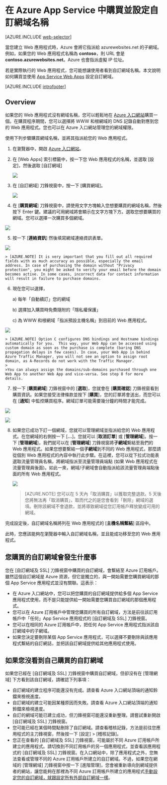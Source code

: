 <properties
	pageTitle="如何在 Azure App Service Web Apps 中購買自訂網域名稱"
	description="了解如何在 Azure App Service 中購買搭配 Web 應用程式的自訂網域名稱。"
	services="app-service\web"
	documentationCenter=""
	authors="rmcmurray"
	manager="wpickett"
	editor=""/>

<tags
	ms.service="app-service-web"
	ms.workload="web"
	ms.tgt_pltfrm="na"
	ms.devlang="na"
	ms.topic="article"
	ms.date="08/11/2016"
	ms.author="robmcm"/>

# 在 Azure App Service 中購買並設定自訂網域名稱

[AZURE.INCLUDE [web-selector](../../includes/websites-custom-domain-selector.md)]

當您建立 Web 應用程式時，Azure 會將它指派給 azurewebsites.net 的子網域。例如，如果您的 Web 應用程式名稱為 **contoso**，則 URL 會是 **contoso.azurewebsites.net**。Azure 也會指派虛擬 IP 位址。

若是實際執行的 Web 應用程式，您可能想讓使用者看到自訂網域名稱。本文說明如何購買並使用 [App Service Web Apps](http://go.microsoft.com/fwlink/?LinkId=529714) 設定自訂網域。

[AZURE.INCLUDE [introfooter](../../includes/custom-dns-web-site-intro-notes.md)]


## Overview

如果您的 Web 應用程式沒有網域名稱，您可以輕鬆地在 [Azure 入口網站](https://portal.azure.com/)購買一個。在購買程序期間，您可以選擇將 WWW 和根網域的 DNS 記錄自動對應到您的 Web 應用程式。您也可以在 Azure 入口網站管理您的網域權限。


使用下列步驟購買網域名稱，並將其指派給您的 Web 應用程式。

1. 在瀏覽器中，開啟 [Azure 入口網站](https://portal.azure.com/)。

2. 在 [Web Apps] 索引標籤中，按一下您 Web 應用程式的名稱，並選取 [設定]，然後選取 [自訂網域]

	![](./media/custom-dns-web-site-buydomains-web-app/dncmntask-cname-6.png)

3. 在 [自訂網域] 刀鋒視窗中，按一下 [購買網域]。

	![](./media/custom-dns-web-site-buydomains-web-app/dncmntask-cname-buydomains-1.png)

4. 在 [**購買網域**] 刀鋒視窗中，請使用文字方塊輸入您想要購買的網域名稱，然後按下 Enter 鍵。建議的可用網域將會顯示在文字方塊下方。選取您想要購買的網域。您可以選擇一次購買多個網域。

  ![](./media/custom-dns-web-site-buydomains-web-app/dncmntask-cname-buydomains-2.png)

5. 按一下 [**連絡資訊**] 然後填寫網域連絡資訊表單。

  ![](./media/custom-dns-web-site-buydomains-web-app/dncmntask-cname-buydomains-3.png)

    > [AZURE.NOTE] It is very important that you fill out all required fields with as much accuracy as possible, especially the email address. In case of purchasing the domain without "Privacy protection", you might be asked to verify your email before the domain becomes active. In some cases, incorrect data for contact information will result in failure to purchase domains. 

6. 現在您可以選擇，

	a) 每年「自動續訂」您的網域
	
	b) 選擇加入購買時免費隨附的「隱私權保護」
	
	c) 為 WWW 和根網域「指派預設主機名稱」到目前的 Web 應用程式。

  ![](./media/custom-dns-web-site-buydomains-web-app/dncmntask-cname-buydomains-2.5.png)
  
    > [AZURE.NOTE] Option C configures DNS bindings and Hostname bindings automatically for you.  This way, your Web App can be accessed using custom domain as soon as the purchase is complete (baring DNS propagation delays in few cases). In case, your Web App is behind Azure Traffic Manager, you will not see an option to assign root domain, as A-Records do not work with the Traffic Manager. 
    >
    >You can always assign the domains/sub-domains purchased through one Web App to another Web App and vice-versa. See step 8 for more details. 
	
7. 按一下 [**購買網域**] 刀鋒視窗中的 [**選取**]，您就會在 [**購買確認**] 刀鋒視窗看到購買資訊。如果您接受法律條款並按下 [**購買**]，您的訂單將會送出，而您可以在 [**通知**] 中監控購買程序。網域訂單可能需要幾分鐘的時間才能完成。

  ![](./media/custom-dns-web-site-buydomains-web-app/dncmntask-cname-buydomains-4.png)

  ![](./media/custom-dns-web-site-buydomains-web-app/dncmntask-cname-buydomains-5.png)

8. 如果您已成功下訂一個網域，您就可以管理網域並指派給您的 Web 應用程式。在您網域的右側按一下 [**...**]。您就可以 [**取消訂單**] 或 [**管理網域**]。按一下 [**管理網域**]，我們就可以在 [**管理網域**] 刀鋒視窗將**子網域**繫結至我們的 Web 應用程式。如果您想要繫結一個**子網域**到不同的 Web 應用程式，那麼請從個別 Web 應用程式的內容中執行此步驟。在這裡，您可以從下拉式功能表選取流量管理員名稱，將網域指派至流量管理員端點 (如果 Web 應用程式在流量管理員後面)。如此一來，網域/子網域會自動指派給該流量管理員端點後面的所有 Web 應用程式。

	![](./media/custom-dns-web-site-buydomains-web-app/dncmntask-cname-buydomains-6.png)

    > [AZURE.NOTE] 您可以在 5 天內「取消購買」以獲取完整退款。5 天後您將無法再「取消購買」，取而代之的是您會看到「刪除」網域的選項。刪除該網域不會退款，並將導致網域從您訂用帳戶釋放變成可用的網域。

完成設定後，自訂網域名稱將列在 Web 應用程式的 [**主機名稱繫結**] 區段中。

此時，您應該能夠在瀏覽器中輸入自訂網域名稱，並且能成功移至您的 Web 應用程式。
 
## 您購買的自訂網域會發生什麼事

您在 [自訂網域及 SSL] 刀鋒視窗中購買的自訂網域，會繫結至 Azure 訂用帳戶。雖然這個自訂網域是 Azure 資源，但它是獨立的，與一開始需要您購買網域的那個 App Service 應用程式並沒有關聯。這表示：

- 在 Azure 入口網站中，您可以把您購買的自訂網域提供給多個 App Service 應用程式使用，而不是只能提供給一開始需要您購買自訂網域的那個應用程式。
- 您可以在 Azure 訂用帳戶中管理您購買的所有自訂網域，方法是前往該訂用帳戶中「任何」App Service 應用程式的 [自訂網域及 SSL] 刀鋒視窗。
- 您可以在相同的 Azure 訂用帳戶中，把任何 App Service 應用程式指派該自訂網域中的子網域。
- 如果您決定要刪除某個 App Service 應用程式，可以選擇不要刪除與該應用程式繫結的自訂網誌，並把該自訂網域提供給其他應用程式使用。

## 如果您沒看到自己購買的自訂網域

如果您已經在 [自訂網域及 SSL] 刀鋒視窗中購買自訂網域，但卻沒有在 [管理網域] 下方看到該自訂網域，請確認下列事項：

- 自訂網域的建立程序可能還沒有完成。請查看 Azure 入口網站頂端的通知鈴鐺來檢視進度。
- 自訂網域的建立可能因某種原因而失敗。請查看 Azure 入口網站頂端的通知鈴鐺來檢視進度。
- 自訂的網域可能已建立成功，但刀鋒視窗可能還沒重新整理。請嘗試重新開啟 [自訂網域及 SSL] 刀鋒視窗。
- 您可能已經在某個時間點刪除了自訂網域。請查看稽核記錄，方法是前往您應用程式的主刀鋒視窗，然後按一下 [設定] > [稽核記錄]。
- 您正在查看的 [自訂網域及 SSL] 刀鋒視窗，可能屬於不同 Azure 訂用帳戶所建立的應用程式。請切換到不同訂用帳戶的另一個應用程式，並查看該應用程式的 [自訂網域及 SSL] 刀鋒視窗。在入口網站中，除了應用程式之外，您無法查看或管理不同的 Azure 訂用帳戶所建立的自訂網域。不過，如果您在網域的 [管理網域] 刀鋒視窗中按一下 [進階管理]，您會被重新導向到網域提供者的網站，讓您能夠在那裡為不同 Azure 訂用帳戶所建立的應用程式[手動設定您的自訂網域，就跟設定所有外部自訂網域一樣](web-sites-custom-domain-name.md)。

<!---HONumber=AcomDC_0824_2016-->